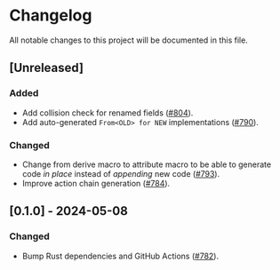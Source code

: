 # Changelog

All notable changes to this project will be documented in this file.

## [Unreleased]

### Added

- Add collision check for renamed fields ([#804]).
- Add auto-generated `From<OLD> for NEW` implementations ([#790]).

### Changed

- Change from derive macro to attribute macro to be able to generate code
  _in place_ instead of _appending_ new code ([#793]).
- Improve action chain generation ([#784]).

[#784]: https://github.com/stackabletech/operator-rs/pull/784
[#790]: https://github.com/stackabletech/operator-rs/pull/790
[#793]: https://github.com/stackabletech/operator-rs/pull/793
[#804]: https://github.com/stackabletech/operator-rs/pull/804

## [0.1.0] - 2024-05-08

### Changed

- Bump Rust dependencies and GitHub Actions ([#782]).

[#782]: https://github.com/stackabletech/operator-rs/pull/782
